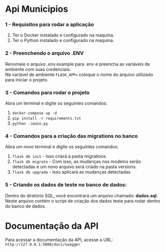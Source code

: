 # Api Municipios
### 1 - Requisitos para rodar a aplicação
  1. Ter o Docker instalado e configurado na maquina.
  2. Ter o Python instalado e configurado na maquina.
  
### 2 - Preenchendo o arquivo .ENV
Renomeie o arquivo .env.example para .env e preencha as variáveis de ambiente com suas credenciais.<br/>
Na variável de ambiente `FLASK_APP=` coloque o nome do arquivo utilizado para iniciar o projeto.<br/>

### 3 - Comandos para rodar o projeto
Abra um terminal e digite os seguintes comandos:
  1. `docker-compose up -d`
  2. `pip install -r requirements.txt`
  3. `python .\main.py`
  
### 4 - Comandos para a criação das migrations no banco
  Abra um novo terminal e digite os seguintes comandos:
  1. `flask db init` - Isso criará a pasta migrations.
  2. `flask db migrate` - Com isso, as mudanças nos modelos serão detectadas e um novo arquivo será criado na pasta versions.
  3. `flask db upgrade` - Isso aplicará as mudanças detectadas.
  
### 5 - Criando os dados de teste no banco de dados:
  Dentro do diretório SQL, você encontrará um arquivo chamado: <b>dados.sql</b>.<br/>
  Neste arquivo contém o script de criação dos dados teste para rodar dentro do banco de dados.

# Documentação da API
Para acessar a documentação da API, acesse a URL: `http://127.0.0.1:5000/docs/swagger`
